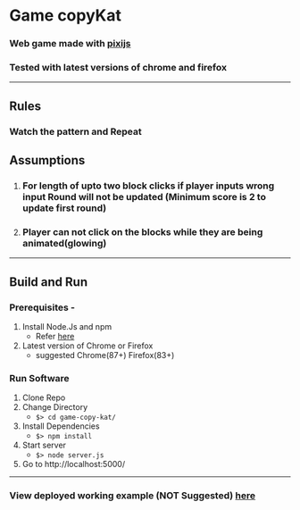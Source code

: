 # Game copyKat

### Web game made with [pixijs](https://www.pixijs.com/)

### Tested with latest versions of chrome and firefox

----------

## Rules

### Watch the pattern and Repeat

## Assumptions

1. ### For length of upto two block clicks if player inputs wrong input Round will not be updated (Minimum score is 2 to update first round)

2. ### Player can not click on the blocks while they are being animated(glowing)

----------


## Build and Run

### Prerequisites -

1. Install Node.Js and npm
   - Refer [here](https://nodejs.org/en/download/)
2. Latest version of Chrome or Firefox
   - suggested Chrome(87+) Firefox(83+)

### Run Software

1. Clone Repo
2. Change Directory
   - `$> cd game-copy-kat/`
3. Install Dependencies
   - `$> npm install`
4. Start server
   - `$> node server.js`
5. Go to http://localhost:5000/

----------

### View deployed working example (NOT Suggested) [here](http://ec2-18-221-148-41.us-east-2.compute.amazonaws.com:5000/)
